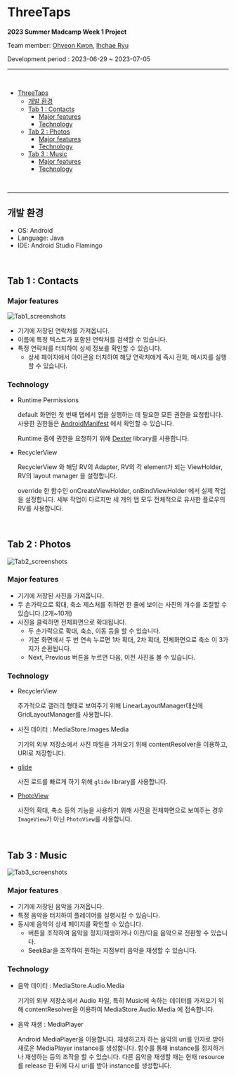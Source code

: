 # ThreeTaps

**2023 Summer Madcamp Week 1 Project**

Team member: [Ohyeon Kwon](https://github.com/fbre0717), [Ihchae Ryu](https://github.com/ihchaeryu)

Development period : 2023-06-29 ~ 2023-07-05

---

<br>

- [ThreeTaps](#threetaps)
  - [개발 환경](#개발-환경)
  - [Tab 1 : Contacts](#tab-1--contacts)
    - [Major features](#major-features)
    - [Technology](#technology)
  - [Tab 2 : Photos](#tab-2--photos)
    - [Major features](#major-features-1)
    - [Technology](#technology-1)
  - [Tab 3 : Music](#tab-3--music)
    - [Major features](#major-features-2)
    - [Technology](#technology-2)

<br>

---

## 개발 환경

- OS: Android
- Language: Java
- IDE: Android Studio Flamingo

<br>

## Tab 1 : Contacts

### Major features

![Tab1_screenshots](imgs/)

- 기기에 저장된 연락처를 가져옵니다.
- 이름에 특정 텍스트가 포함된 연락처를 검색할 수 있습니다.
- 특정 연락처를 터치하여 상세 정보를 확인할 수 있습니다. 
  - 상세 페이지에서 아이콘을 터치하여 해당 연락처에게 즉시 전화, 메시지를 실행할 수 있습니다.

### Technology

- Runtime Permissions
  
  default 화면인 첫 번째 탭에서 앱을 실행하는 데 필요한 모든 권한을 요청합니다. 사용한 권한들은 [AndroidManifest](app/src/main/AndroidManifest.xml) 에서 확인할 수 있습니다.

  Runtime 중에 권한을 요청하기 위해 [Dexter](https://github.com/Karumi/Dexter) library를 사용합니다.

- RecyclerView
  
  RecyclerView 와 해당 RV의 Adapter, RV의 각 element가 되는 ViewHolder, RV의 layout manager 을 설정합니다. 

  override 한 함수인 onCreateViewHolder, onBindViewHolder 에서 실제 작업을 설정합니다. 세부 작업이 다르지만 세 개의 탭 모두 전체적으로 유사한 플로우의 RV를 사용합니다.

<br>

## Tab 2 : Photos

![Tab2_screenshots](imgs/)

### Major features

- 기기에 저장된 사진을 가져옵니다.
- 두 손가락으로 확대, 축소 제스처를 취하면 한 줄에 보이는 사진의 개수를 조절할 수 있습니다.(2개~10개)
- 사진을 클릭하면 전체화면으로 확대됩니다.
  - 두 손가락으로 확대, 축소, 이동 등을 할 수 있습니다.
  - 기본 화면에서 두 번 연속 누르면 1차 확대, 2차 확대, 전체화면으로 축소 이 3가지가 순환됩니다.
  - Next, Previous 버튼을 누르면 다음, 이전 사진을 볼 수 있습니다.

### Technology
- RecyclerView
  
  추가적으로 갤러리 형태로 보여주기 위해 LinearLayoutManager대신에 GridLayoutManager를 사용합니다.

- 사진 데이터 : MediaStore.Images.Media

  기기의 외부 저장소에서 사진 파일을 가져오기 위해 contentResolver을 이용하고, URI로 저장합니다.

- [glide](https://github.com/bumptech/glide)
  
  사진 로드를 빠르게 하기 위해 `glide` library를 사용합니다.
  
- [PhotoView](https://github.com/Baseflow/PhotoView)

  사진의 확대, 축소 등의 기능을 사용하기 위해 사진을 전체화면으로 보여주는 경우 `ImageView`가 아닌 `PhotoView`를 사용합니다.


<br>

## Tab 3 : Music

![Tab3_screenshots](imgs/)

### Major features

- 기기에 저장된 음악을 가져옵니다.
- 특정 음악을 터치하여 플레이어를 실행시킬 수 있습니다.
- 동시에 음악의 상세 페이지를 확인할 수 있습니다.
  - 버튼을 조작하여 음악을 정지/재생하거나 이전/다음 음악으로 전환할 수 있습니다.
  - SeekBar을 조작하여 원하는 지점부터 음악을 재생할 수 있습니다. 

### Technology

- 음악 데이터 : MediaStore.Audio.Media
  
  기기의 외부 저장소에서 Audio 파일, 특히 Music에 속하는 데이터를 가져오기 위해 contentResolver을 이용하여 MediaStore.Audio.Media 에 접속합니다. 

- 음악 재생 : MediaPlayer
  
  Android MediaPlayer을 이용합니다. 재생하고자 하는 음악의 uri를 인자로 받아 새로운 MediaPlayer instance를 생성합니다. 함수를 통해 instance를 정지하거나 재생하는 등의 조작을 할 수 있습니다. 다른 음악을 재생할 때는 현재 resource를 release 한 뒤에 다시 uri를 받아 instance를 생성합니다.
